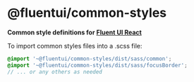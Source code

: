 # @fluentui/common-styles

**Common style definitions for [Fluent UI React](https://developer.microsoft.com/en-us/fluentui)**

To import common styles files into a .scss file:

```scss
@import '~@fluentui/common-styles/dist/sass/common';
@import '~@fluentui/common-styles/dist/sass/focusBorder';
// ... or any others as needed
```
